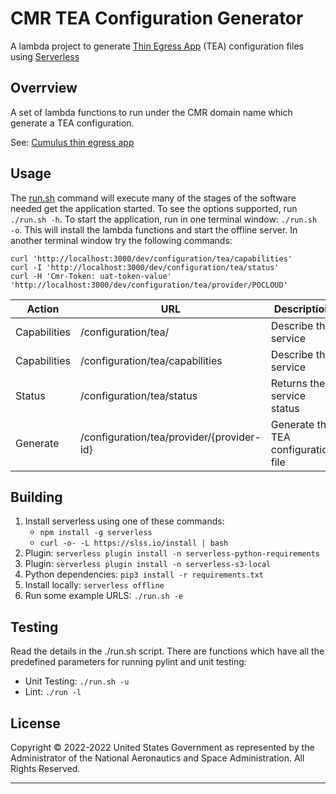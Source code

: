 # CMR TEA Configuration Generator
A lambda project to generate [Thin Egress App][teacode] (TEA) configuration files using [Serverless][sls]

## Overrview
A set of lambda functions to run under the CMR domain name which generate a TEA configuration.

See: [Cumulus thin egress app][tea]

## Usage

The [run.sh](run.sh) command will execute many of the stages of the software needed
get the application started. To see the options supported, run `./run.sh -h`. To start the application, run in one terminal window: `./run.sh -o`. This will install the lambda functions and start the offline server. In another terminal window try
the following commands:

    curl 'http://localhost:3000/dev/configuration/tea/capabilities'
    curl -I 'http://localhost:3000/dev/configuration/tea/status'
    curl -H 'Cmr-Token: uat-token-value' 'http://localhost:3000/dev/configuration/tea/provider/POCLOUD'

| Action       | URL                                       | Description |
| ------------ | ----------------------------------------- | ----------- |
| Capabilities | /configuration/tea/                       | Describe the service |
| Capabilities | /configuration/tea/capabilities           | Describe the service |
| Status       | /configuration/tea/status                 | Returns the service status |
| Generate     | /configuration/tea/provider/{provider-id} | Generate the TEA configuration file |

## Building

1. Install serverless using one of these commands:
    * `npm install -g serverless`
    * `curl -o- -L https://slss.io/install | bash`
2. Plugin: `serverless plugin install -n serverless-python-requirements`
3. Plugin: `serverless plugin install -n serverless-s3-local`
4. Python dependencies: `pip3 install -r requirements.txt`
5. Install locally: `serverless offline`
6. Run some example URLS: `./run.sh -e`

## Testing
Read the details in the ./run.sh script. There are functions which have all the
predefined parameters for running pylint and unit testing:

* Unit Testing: `./run.sh -u`
* Lint: `./run -l`

## License
Copyright © 2022-2022 United States Government as represented by the Administrator
of the National Aeronautics and Space Administration. All Rights Reserved.

----

[tea]: https://nasa.github.io/cumulus/docs/deployment/thin_egress_app "Thin Egress App"
[teacode]: https://github.com/asfadmin/thin-egress-app "TEA @ Github"
[sls]: https://serverless.com "Serverless"